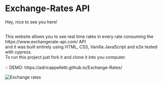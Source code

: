 
# Exchange-Rates API
<p>Hey, nice to see you here!</p><br>
This website allows you to see real time rates in every rate consuming the https://www.exchangerate-api.com/ API<br> 
and it was built entirely using HTML, CSS, Vanilla JavaScript and e2e tested with cypress.<br>
To run this project just fork it and clone it into you computer.<br>
<br>
💡 DEMO: https://adricappelletti.github.io/Exchange-Rates/

![Exchange rates](https://user-images.githubusercontent.com/73238164/119280498-1ac7e400-bc08-11eb-80e2-9dd3d92c82f9.png)

